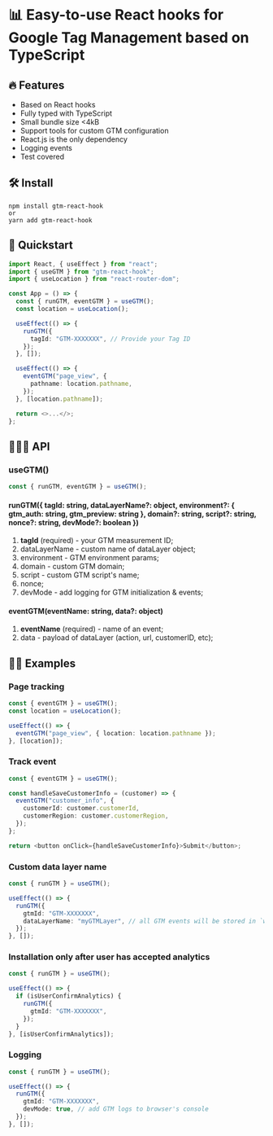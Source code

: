 # 📊 Easy-to-use React hooks for Google Tag Management based on TypeScript

## 🔥 Features

- Based on React hooks
- Fully typed with TypeScript
- Small bundle size <4kB
- Support tools for custom GTM configuration
- React.js is the only dependency
- Logging events
- Test covered

## 🛠 Install

    npm install gtm-react-hook
    or
    yarn add gtm-react-hook

## 🚀 Quickstart

```typescript
import React, { useEffect } from "react";
import { useGTM } from "gtm-react-hook";
import { useLocation } from "react-router-dom";

const App = () => {
  const { runGTM, eventGTM } = useGTM();
  const location = useLocation();

  useEffect(() => {
    runGTM({
      tagId: "GTM-XXXXXXX", // Provide your Tag ID
    });
  }, []);

  useEffect(() => {
    eventGTM("page_view", {
      pathname: location.pathname,
    });
  }, [location.pathname]);

  return <>...</>;
};
```

## 🧙🏻‍♂️ API

### useGTM()

```typescript
const { runGTM, eventGTM } = useGTM();
```

#### runGTM({ tagId: string, dataLayerName?: object, environment?: { gtm_auth: string, gtm_preview: string }, domain?: string, script?: string, nonce?: string, devMode?: boolean })

1.  **tagId** (required) - your GTM measurement ID;
2.  dataLayerName - custom name of dataLayer object;
3.  environment - GTM environment params;
4.  domain - custom GTM domain;
5.  script - custom GTM script's name;
6.  nonce;
7.  devMode - add logging for GTM initialization & events;

#### eventGTM(eventName: string, data?: object)

1.  **eventName** (required) - name of an event;
2.  data - payload of dataLayer (action, url, customerID, etc);

## 💅🏽 Examples

### Page tracking

```typescript
const { eventGTM } = useGTM();
const location = useLocation();

useEffect(() => {
  eventGTM("page_view", { location: location.pathname });
}, [location]);
```

### Track event

```typescript
const { eventGTM } = useGTM();

const handleSaveCustomerInfo = (customer) => {
  eventGTM("customer_info", {
    customerId: customer.customerId,
    customerRegion: customer.customerRegion,
  });
};

return <button onClick={handleSaveCustomerInfo}>Submit</button>;
```

### Custom data layer name

```typescript
const { runGTM } = useGTM();

useEffect(() => {
  runGTM({
    gtmId: "GTM-XXXXXXX",
    dataLayerName: "myGTMLayer", // all GTM events will be stored in `window.myGTMLayer` key
  });
}, []);
```

### Installation only after user has accepted analytics

```typescript
const { runGTM } = useGTM();

useEffect(() => {
  if (isUserConfirmAnalytics) {
    runGTM({
      gtmId: "GTM-XXXXXXX",
    });
  }
}, [isUserConfirmAnalytics]);
```

### Logging

```typescript
const { runGTM } = useGTM();

useEffect(() => {
  runGTM({
    gtmId: "GTM-XXXXXXX",
    devMode: true, // add GTM logs to browser's console
  });
}, []);
```
